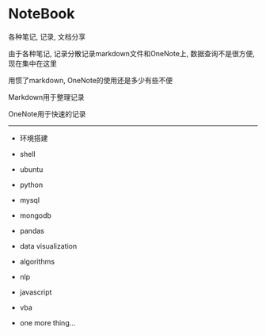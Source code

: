 # NoteBook

各种笔记, 记录, 文档分享

由于各种笔记, 记录分散记录markdown文件和OneNote上, 数据查询不是很方便, 现在集中在这里

用惯了markdown, OneNote的使用还是多少有些不便

Markdown用于整理记录

OneNote用于快速的记录

---

- 环境搭建

- shell

- ubuntu

- python

- mysql

- mongodb

- pandas

- data visualization

- algorithms

- nlp

- javascript

- vba

- one more thing...
